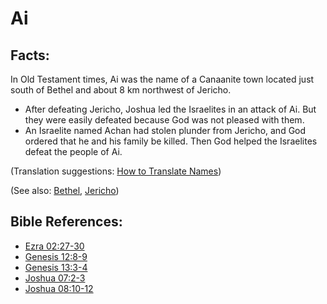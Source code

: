 # Ai #

## Facts: ##

In Old Testament times, Ai was the name of a Canaanite town located just south of Bethel and about 8 km northwest of Jericho.

* After defeating Jericho, Joshua led the Israelites in an attack of Ai. But they were easily defeated because God was not pleased with them.
* An Israelite named Achan had stolen plunder from Jericho, and God ordered that he and his family be killed. Then God helped the Israelites defeat the people of Ai.

(Translation suggestions: [How to Translate Names](en/ta-vol1/translate/man/translate-names))

(See also: [Bethel](../other/bethel.md), [Jericho](../other/jericho.md))

## Bible References: ##

* [Ezra 02:27-30](en/tn/ezr/help/02/27)
* [Genesis 12:8-9](en/tn/gen/help/12/08)
* [Genesis 13:3-4](en/tn/gen/help/13/03)
* [Joshua 07:2-3](en/tn/jos/help/07/02)
* [Joshua 08:10-12](en/tn/jos/help/08/10)
